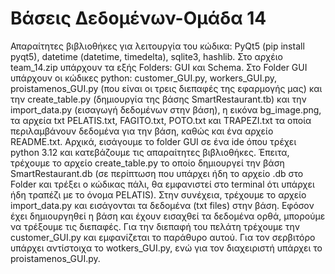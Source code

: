 # Βάσεις Δεδομένων-Ομάδα 14
Απαραίτητες βιβλιοθήκες για λειτουργία του κώδικα: PyQt5 (pip install pyqt5), datetime (datetime, timedelta), sqlite3, hashlib.
Στο αρχέιο team_14.zip υπάρχουν τα εξής Folders: GUI και Schema. Στο Folder GUI υπάρχουν οι κώδικες python: customer_GUI.py, workers_GUI.py, proistamenos_GUI.py (που είναι οι τρεις διεπαφές της εφαρμογής μας) και την create_table.py (δημιουργία της βάσης SmartRestaurant.tb) και την import_data.py (εισαγωγή δεδομένων στην βάση), η εικόνα bg_image.png, τα αρχεία txt PELATIS.txt, FAGITO.txt, POTO.txt και TRAPEZI.txt τα οποία περιλαμβάνουν δεδομένα για την βάση, καθώς και ένα αρχείο README.txt.
Αρχικά, εισάγουμε το folder GUI σε ένα ide όπου τρέχει python 3.12 και κατεβάζουμε τις απαραίτητες βιβλιοθήκες. Έπειτα, τρέχουμε το αρχείο create_table.py το οποίο δημιουργεί την βάση SmartRestaurant.db (σε περίπτωση που υπάρχει ήδη το αρχείο .db στο Folder και τρέξει ο κώδικας πάλι, θα εμφανιστεί στο terminal ότι υπάρχει ήδη τραπέζι με το όνομα PELATIS). Στην συνέχεια, τρέχουμε το αρχείο import_data.py και εισάγονται τα δεδομένα (txt files) στην βάση. Εφόσον έχει δημιουργηθεί η βάση και έχουν εισαχθεί τα δεδομένα ορθά, μπορούμε να τρέξουμε τις διεπαφές. Για την διεπαφή του πελάτη τρέχουμε την customer_GUI.py και εμφανίζεται το παράθυρο αυτού. Για τον σερβιτόρο υπάρχει αντίστοιχα το wotkers_GUI.py, ενώ για τον διαχειριστή υπάρχει το proistamenos_GUI.py.
